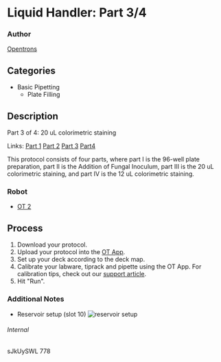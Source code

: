 # Liquid Handler: Part 3/4

### Author
[Opentrons](http://www.opentrons.com/)

## Categories
* Basic Pipetting
    * Plate Filling

## Description
Part 3 of 4: 20 uL colorimetric staining

Links: [Part 1](./liquid_handler_part1) [Part 2](./liquid_handler_part2) [Part 3](./liquid_handler_part3) [Part4](./liquid_handler_part4)

This protocol consists of four parts, where part I is the 96-well plate preparation, part II is the Addition of Fungal Inoculum, part III is the 20 uL colorimetric staining, and part IV is the 12 uL colorimetric staining.


### Robot
* [OT 2](https://opentrons.com/ot-2)

## Process
1. Download your protocol.
2. Upload your protocol into the [OT App](https://opentrons.com/ot-app).
3. Set up your deck according to the deck map.
4. Calibrate your labware, tiprack and pipette using the OT App. For calibration tips, check out our [support article](https://support.opentrons.com/ot-2/getting-started-software-setup/deck-calibration).
5. Hit "Run".  

### Additional Notes
* Reservoir setup (slot 10)
![reservoir setup](https://s3.amazonaws.com/opentrons-protocol-library-website/custom-README-images/liquid_handler/reservoir_layout_3-4.png)

###### Internal
sJkUySWL
778
